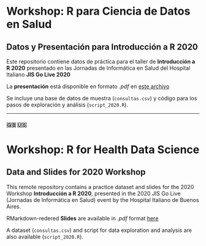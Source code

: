 # Workshop: R para Ciencia de Datos en Salud

## Datos y Presentación para Introducción a R 2020
Este repositorio contiene datos de práctica para el taller de **Introducción a R 2020** presentado en las Jornadas de Informática en Salud del Hospital Italiano **JIS Go Live 2020**


La **presentación** está disponible en formato *.pdf* en [este archivo](Taller_R_cs_datos_JIS_2020.pdf) 


Se incluye una base de datos de muestra (`consultas.csv`) y código para los pasos de exploración y análisis (`script_2020.R`).


------------------

#### :uk: :us:
# Workshop: R for Health Data Science

## Data and Slides for 2020 Workshop
This remote repository contains a practice dataset and slides for the 2020 Workshop **Introducción a R 2020**, presented in the 2020 JIS Go Live (Jornadas de Informática en Salud) event by the Hospital Italiano de Buenos Aires.

RMarkdown-redered **Slides** are available in *.pdf* format [here](Taller_R_cs_datos_JIS_2020.pdf)

A dataset (`consultas.csv`) and script for data exploration and analysis are also available (`script_2020.R`).
